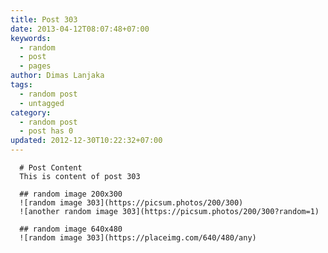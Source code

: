 ```yaml
---
title: Post 303
date: 2013-04-12T08:07:48+07:00
keywords:
  - random
  - post
  - pages
author: Dimas Lanjaka
tags:
  - random post
  - untagged
category:
  - random post
  - post has 0
updated: 2012-12-30T10:22:32+07:00
---
```


      # Post Content
      This is content of post 303

      ## random image 200x300
      ![random image 303](https://picsum.photos/200/300)
      ![another random image 303](https://picsum.photos/200/300?random=1)

      ## random image 640x480
      ![random image 303](https://placeimg.com/640/480/any)
      